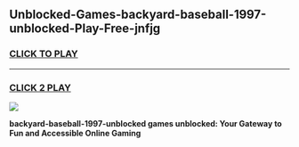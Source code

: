 
## Unblocked-Games-backyard-baseball-1997-unblocked-Play-Free-jnfjg
<h3>
<a href="https://premium76.site?title=backyard-baseball-1997-unblocked&ref=10A">CLICK TO PLAY</a></h3>
<hr>

<h3>
<a href="https://premium76.site?title=backyard-baseball-1997-unblocked&ref=10A">CLICK 2 PLAY</a>
  
</h3>

<a href="https://premium76.site?title=backyard-baseball-1997-unblocked&ref=10A"><img src="https://clearcache.store/games.png"></a>


**backyard-baseball-1997-unblocked games unblocked: Your Gateway to Fun and Accessible Online Gaming**
